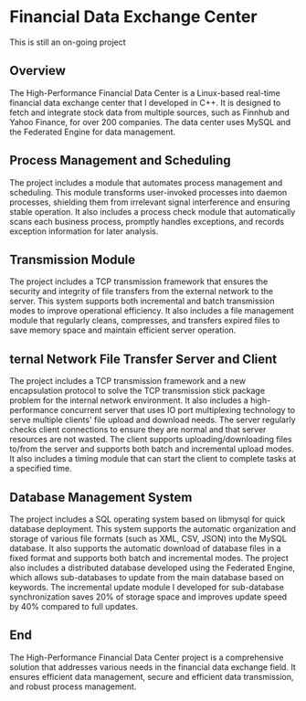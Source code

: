 # Financial Data Exchange Center #
This is still an on-going project


## Overview ##
The High-Performance Financial Data Center is a Linux-based real-time financial data exchange center that I developed in C++. It is designed to fetch and integrate stock data from multiple sources, such as Finnhub and Yahoo Finance, for over 200 companies. The data center uses MySQL and the Federated Engine for data management.


## Process Management and Scheduling ##
The project includes a module that automates process management and scheduling. This module transforms user-invoked processes into daemon processes, shielding them from irrelevant signal interference and ensuring stable operation. It also includes a process check module that automatically scans each business process, promptly handles exceptions, and records exception information for later analysis.

## Transmission Module ##
The project includes a TCP transmission framework that ensures the security and integrity of file transfers from the external network to the server. This system supports both incremental and batch transmission modes to improve operational efficiency. It also includes a file management module that regularly cleans, compresses, and transfers expired files to save memory space and maintain efficient server operation.

## ternal Network File Transfer Server and Client ##
The project includes a TCP transmission framework and a new encapsulation protocol to solve the TCP transmission stick package problem for the internal network environment. It also includes a high-performance concurrent server that uses IO port multiplexing technology to serve multiple clients' file upload and download needs. The server regularly checks client connections to ensure they are normal and that server resources are not wasted. The client supports uploading/downloading files to/from the server and supports both batch and incremental upload modes. It also includes a timing module that can start the client to complete tasks at a specified time.

## Database Management System ##
The project includes a SQL operating system based on libmysql for quick database deployment. This system supports the automatic organization and storage of various file formats (such as XML, CSV, JSON) into the MySQL database. It also supports the automatic download of database files in a fixed format and supports both batch and incremental modes. The project also includes a distributed database developed using the Federated Engine, which allows sub-databases to update from the main database based on keywords. The incremental update module I developed for sub-database synchronization saves 20% of storage space and improves update speed by 40% compared to full updates.


## End ##
The High-Performance Financial Data Center project is a comprehensive solution that addresses various needs in the financial data exchange field. It ensures efficient data management, secure and efficient data transmission, and robust process management.
